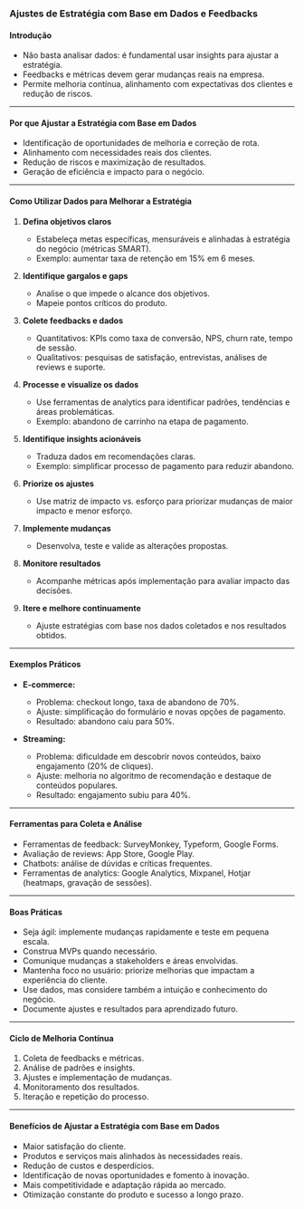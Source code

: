 ### Ajustes de Estratégia com Base em Dados e Feedbacks

#### Introdução

- Não basta analisar dados: é fundamental usar insights para ajustar a estratégia.
- Feedbacks e métricas devem gerar mudanças reais na empresa.
- Permite melhoria contínua, alinhamento com expectativas dos clientes e redução de riscos.

---

#### Por que Ajustar a Estratégia com Base em Dados

- Identificação de oportunidades de melhoria e correção de rota.
- Alinhamento com necessidades reais dos clientes.
- Redução de riscos e maximização de resultados.
- Geração de eficiência e impacto para o negócio.

---

#### Como Utilizar Dados para Melhorar a Estratégia

1. **Defina objetivos claros**

   - Estabeleça metas específicas, mensuráveis e alinhadas à estratégia do negócio (métricas SMART).
   - Exemplo: aumentar taxa de retenção em 15% em 6 meses.

2. **Identifique gargalos e gaps**

   - Analise o que impede o alcance dos objetivos.
   - Mapeie pontos críticos do produto.

3. **Colete feedbacks e dados**

   - Quantitativos: KPIs como taxa de conversão, NPS, churn rate, tempo de sessão.
   - Qualitativos: pesquisas de satisfação, entrevistas, análises de reviews e suporte.

4. **Processe e visualize os dados**

   - Use ferramentas de analytics para identificar padrões, tendências e áreas problemáticas.
   - Exemplo: abandono de carrinho na etapa de pagamento.

5. **Identifique insights acionáveis**

   - Traduza dados em recomendações claras.
   - Exemplo: simplificar processo de pagamento para reduzir abandono.

6. **Priorize os ajustes**

   - Use matriz de impacto vs. esforço para priorizar mudanças de maior impacto e menor esforço.

7. **Implemente mudanças**

   - Desenvolva, teste e valide as alterações propostas.

8. **Monitore resultados**

   - Acompanhe métricas após implementação para avaliar impacto das decisões.

9. **Itere e melhore continuamente**
   - Ajuste estratégias com base nos dados coletados e nos resultados obtidos.

---

#### Exemplos Práticos

- **E-commerce:**

  - Problema: checkout longo, taxa de abandono de 70%.
  - Ajuste: simplificação do formulário e novas opções de pagamento.
  - Resultado: abandono caiu para 50%.

- **Streaming:**
  - Problema: dificuldade em descobrir novos conteúdos, baixo engajamento (20% de cliques).
  - Ajuste: melhoria no algoritmo de recomendação e destaque de conteúdos populares.
  - Resultado: engajamento subiu para 40%.

---

#### Ferramentas para Coleta e Análise

- Ferramentas de feedback: SurveyMonkey, Typeform, Google Forms.
- Avaliação de reviews: App Store, Google Play.
- Chatbots: análise de dúvidas e críticas frequentes.
- Ferramentas de analytics: Google Analytics, Mixpanel, Hotjar (heatmaps, gravação de sessões).

---

#### Boas Práticas

- Seja ágil: implemente mudanças rapidamente e teste em pequena escala.
- Construa MVPs quando necessário.
- Comunique mudanças a stakeholders e áreas envolvidas.
- Mantenha foco no usuário: priorize melhorias que impactam a experiência do cliente.
- Use dados, mas considere também a intuição e conhecimento do negócio.
- Documente ajustes e resultados para aprendizado futuro.

---

#### Ciclo de Melhoria Contínua

1. Coleta de feedbacks e métricas.
2. Análise de padrões e insights.
3. Ajustes e implementação de mudanças.
4. Monitoramento dos resultados.
5. Iteração e repetição do processo.

---

#### Benefícios de Ajustar a Estratégia com Base em Dados

- Maior satisfação do cliente.
- Produtos e serviços mais alinhados às necessidades reais.
- Redução de custos e desperdícios.
- Identificação de novas oportunidades e fomento à inovação.
- Mais competitividade e adaptação rápida ao mercado.
- Otimização constante do produto e sucesso a longo prazo.
